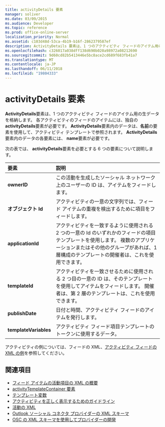 ```yaml
---
title: activityDetails 要素
manager: soliver
ms.date: 03/09/2015
ms.audience: Developer
ms.topic: reference
ms.prod: office-online-server
localization_priority: Normal
ms.assetid: c103d48d-53ca-4b19-b16f-2862379587ef
description: ActivityDetails 要素は、1 つのアクティビティ フィードのアイテム用の生データを格納します。 各アクティビティのフィードのアイテムには、独自の activityDetails 要素が必要です。 ActivityDetails 要素内のデータは、名前の要素を使用して、アクティビティ テンプレートで参照されます。
ms.openlocfilehash: c326017a038dff138d690b020a98972a08212690
ms.sourcegitcommit: 9d60cd82b5413446e5bc8ace2cd689f683fb41a7
ms.translationtype: MT
ms.contentlocale: ja-JP
ms.lasthandoff: 06/11/2018
ms.locfileid: "19804333"
---
```

# <a name="activitydetails-element"></a>activityDetails 要素

**ActivityDetails**要素は、1 つのアクティビティ フィードのアイテム用の生データを格納します。 各アクティビティのフィードのアイテムには、独自の**activityDetails**要素が必要です。 **ActivityDetails**要素内のデータは、**名前**の要素を使用して、アクティビティ テンプレートで参照されます。 **ActivityDetails**要素内のデータの各要素には、 **name**要素が必要です。 
  
次の表では、 **activityDetails**要素を必要とする 6 つの要素について説明します。 
  
|**要素**|**説明**|
|:-----|:-----|
|**ownerID** <br/> |この活動を生成したソーシャル ネットワーク上のユーザーの ID は、アイテムをフィードします。  <br/> |
|**オブジェクト Id** <br/> |アクティビティの一意の文字列では、フィード アイテムの重複を検出するために項目をフィードします。  <br/> |
|**applicationId** <br/> |アクティビティを一致するように使用される 2 つの一意の Id のいずれかのフィードの項目テンプレートを使用します。 複数のアプリケーションまたはその他のグループがあれば、1 層構成のテンプレートの開催者は、これを使用できます。  <br/> |
|**templateId** <br/> |アクティビティを一致させるために使用される 2 つ目の一意の ID は、そのテンプレートを使用してアイテムをフィードします。 開催者は、第 2 層のテンプレートは、これを使用できます。  <br/> |
|**publishDate** <br/> |日付と時間、アクティビティ フィードのアイテムを発行します。  <br/> |
|**templateVariables** <br/> |アクティビティ フィード項目テンプレートのトークンに使用するデータ。  <br/> |
   
アクティビティの例については、フィードの XML、[アクティビティ フィードの XML の例](activity-feed-xml-example.md)を参照してください。
  
## <a name="see-also"></a>関連項目

- [フィード アイテムの活動項目の XML の概要](overview-of-xml-for-an-activity-feed-item.md)  
- [activityTemplateContainer 要素](activitytemplatecontainer-element.md)  
- [テンプレート変数](template-variables.md) 
- [アクティビティを正しく表示するためのガイドライン](guidelines-for-properly-displaying-activities.md)  
- [活動の XML](xml-for-activities.md)  
- [Outlook ソーシャル コネクタ プロバイダーの XML スキーマ](outlook-social-connector-provider-xml-schema.md)
- [OSC の XML スキーマを使用してプロバイダーの開発](developing-a-provider-with-the-osc-xml-schema.md)

